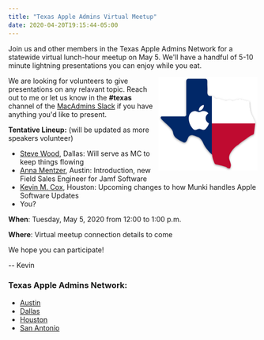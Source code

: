 ```yaml
---
title: "Texas Apple Admins Virtual Meetup"
date: 2020-04-20T19:15:44-05:00
---
```


Join us and other members in the Texas Apple Admins Network for a statewide virtual lunch-hour meetup on May 5. We'll have a handful of 5-10 minute lightning presentations you can enjoy while you eat.

<img align="right" width="200" src="/images/TexasAppleAdmins.png" />

We are looking for volunteers to give presentations on any relavant topic. Reach out to me or let us know in the **#texas** channel of the [MacAdmins Slack](https://www.macadmins.org) if you have anything you'd like to present.

**Tentative Lineup:** (will be updated as more speakers volunteer)

* [Steve Wood](https://www.linkedin.com/in/steve2504/), Dallas: Will serve as MC to keep things flowing
* [Anna Mentzer](https://www.linkedin.com/in/annamentzer/), Austin: Introduction, new Field Sales Engineer for Jamf Software
* [Kevin M. Cox](https://www.linkedin.com/in/kevincox/), Houston: Upcoming changes to how Munki handles Apple Software Updates
* You?

**When**: Tuesday, May 5, 2020 from 12:00 to 1:00 p.m.

**Where**: Virtual meetup connection details to come

We hope you can participate!

-- Kevin

### Texas Apple Admins Network:

* [Austin](https://austinappleadmins.org)
* [Dallas](http://dallasappleadmins.org)
* [Houston](https://houstonappleadmins.org)
* [San Antonio](https://samacadmins.com)
